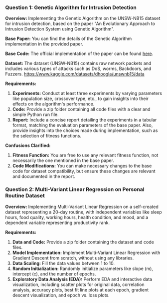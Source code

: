 ### Question 1: Genetic Algorithm for Intrusion Detection

**Overview:**
Implementing the Genetic Algorithm on the UNSW-NB15 dataset for intrusion detection, based on the paper "An Evolutionary Approach to Intrusion Detection System using Genetic Algorithm".

**Base Paper:**
You can find the details of the Genetic Algorithm implementation in the provided paper.

**Base Code:**
The official implementation of the paper can be found [here]([link-to-github-repo](https://github.com/daffidwilde/edo-paper/tree/main?tab=readme-ov-file)).

**Dataset:**
The dataset (UNSW-NB15) contains raw network packets and includes various types of attacks such as DoS, worms, Backdoors, and Fuzzers.
https://www.kaggle.com/datasets/dhoogla/unswnb15/data

**Requirements:**
1. **Experiments:** Conduct at least three experiments by varying parameters like population size, crossover type, etc., to gain insights into their effects on the algorithm's performance.
2. **Code:** Provide a zip folder containing all code files with a clear and simple Python run file.
3. **Report:** Include a concise report detailing the experiments in a tabular format, matching the evaluation parameters of the base paper. Also, provide insights into the choices made during implementation, such as the selection of fitness functions.

**Confusions Clarified:**
1. **Fitness Function:** You are free to use any relevant fitness function, not necessarily the one mentioned in the base paper.
2. **Code Modifications:** You can make necessary changes to the base code for dataset compatibility, but ensure these changes are relevant and documented in the report.

### Question 2: Multi-Variant Linear Regression on Personal Routine Dataset

**Overview:**
Implementing Multi-Variant Linear Regression on a self-created dataset representing a 20-day routine, with independent variables like sleep hours, food quality, working hours, health condition, and mood, and a dependent variable representing productivity rank.

**Requirements:**
1. **Data and Code:** Provide a zip folder containing the dataset and code files.
2. **Model Implementation:** Implement Multi-Variant Linear Regression with Gradient Descent from scratch, without using any libraries.
3. **Data Scaling:** Fill the data values between 1 to 10.
4. **Random Initialization:** Randomly initialize parameters like slope (m), intercept (c), and the number of epochs.
5. **Exploratory Data Analysis (EDA):** Perform EDA and interactive data visualization, including scatter plots for original data, correlation analysis, accuracy plots, best fit line plots at each epoch, gradient descent visualization, and epoch vs. loss plots.
